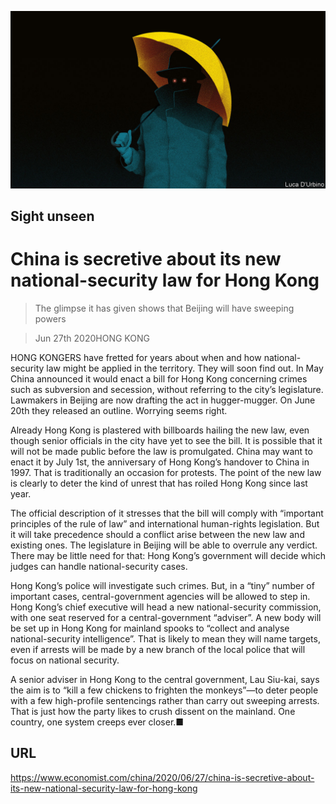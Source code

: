 ![](./images/20200627_CND001_0.jpg)

## Sight unseen

# China is secretive about its new national-security law for Hong Kong

> The glimpse it has given shows that Beijing will have sweeping powers

> Jun 27th 2020HONG KONG

HONG KONGERS have fretted for years about when and how national-security law might be applied in the territory. They will soon find out. In May China announced it would enact a bill for Hong Kong concerning crimes such as subversion and secession, without referring to the city’s legislature. Lawmakers in Beijing are now drafting the act in hugger-mugger. On June 20th they released an outline. Worrying seems right.

Already Hong Kong is plastered with billboards hailing the new law, even though senior officials in the city have yet to see the bill. It is possible that it will not be made public before the law is promulgated. China may want to enact it by July 1st, the anniversary of Hong Kong’s handover to China in 1997. That is traditionally an occasion for protests. The point of the new law is clearly to deter the kind of unrest that has roiled Hong Kong since last year.

The official description of it stresses that the bill will comply with “important principles of the rule of law” and international human-rights legislation. But it will take precedence should a conflict arise between the new law and existing ones. The legislature in Beijing will be able to overrule any verdict. There may be little need for that: Hong Kong’s government will decide which judges can handle national-security cases.

Hong Kong’s police will investigate such crimes. But, in a “tiny” number of important cases, central-government agencies will be allowed to step in. Hong Kong’s chief executive will head a new national-security commission, with one seat reserved for a central-government “adviser”. A new body will be set up in Hong Kong for mainland spooks to “collect and analyse national-security intelligence”. That is likely to mean they will name targets, even if arrests will be made by a new branch of the local police that will focus on national security.

A senior adviser in Hong Kong to the central government, Lau Siu-kai, says the aim is to “kill a few chickens to frighten the monkeys”—to deter people with a few high-profile sentencings rather than carry out sweeping arrests. That is just how the party likes to crush dissent on the mainland. One country, one system creeps ever closer.■

## URL

https://www.economist.com/china/2020/06/27/china-is-secretive-about-its-new-national-security-law-for-hong-kong
